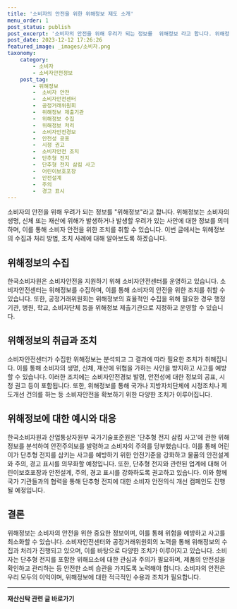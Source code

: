 ```yaml
---
title: '소비자의 안전을 위한 위해정보 제도 소개'
menu_order: 1
post_status: publish
post_excerpt: '소비자의 안전을 위해 우려가 되는 정보를  위해정보 라고 합니다. 위해정보는 소비자의 생명, 신체 또는 재산에 위해가 발생하거나 발생할 우려가 있는 사안에 대한 정보를 의미하며, 이를 통해 소비자 안전을 위한 조치를 취할 수 있습니다. 이번 글에서는 위해정보의 수집과 처리 방법, 조치 사례에 대해 알아보도록 하겠습니다.'
post_date: 2023-12-12 17:26:26
featured_image: _images/소비자.png
taxonomy:
    category:
        - 소비자
        - 소비자안전정보
    post_tag:
        - 위해정보
        -  소비자 안전
        -  소비자안전센터
        -  공정거래위원회
        -  위해정보 제출기관
        -  위해정보 수집
        -  위해정보 처리
        -  소비자안전경보
        -  안전성 공표
        -  시정 권고
        -  소비자안전 조치
        -  단추형 전지
        -  단추형 전지 삼킴 사고
        -  어린이보호포장
        -  안전설계
        -  주의
        -  경고 표시
---
```



소비자의 안전을 위해 우려가 되는 정보를 "위해정보"라고 합니다. 위해정보는 소비자의 생명, 신체 또는 재산에 위해가 발생하거나 발생할 우려가 있는 사안에 대한 정보를 의미하며, 이를 통해 소비자 안전을 위한 조치를 취할 수 있습니다. 이번 글에서는 위해정보의 수집과 처리 방법, 조치 사례에 대해 알아보도록 하겠습니다.

## 위해정보의 수집

한국소비자원은 소비자안전을 지원하기 위해 소비자안전센터를 운영하고 있습니다. 소비자안전센터는 위해정보를 수집하며, 이를 통해 소비자의 안전을 위한 조치를 취할 수 있습니다. 또한, 공정거래위원회는 위해정보의 효율적인 수집을 위해 필요한 경우 행정기관, 병원, 학교, 소비자단체 등을 위해정보 제출기관으로 지정하고 운영할 수 있습니다.

## 위해정보의 취급과 조치

소비자안전센터가 수집한 위해정보는 분석되고 그 결과에 따라 필요한 조치가 취해집니다. 이를 통해 소비자의 생명, 신체, 재산에 위협을 가하는 사안을 방지하고 사고를 예방할 수 있습니다. 이러한 조치에는 소비자안전경보 발령, 안전성에 대한 정보의 공표, 시정 권고 등이 포함됩니다. 또한, 위해정보를 통해 국가나 지방자치단체에 시정조치나 제도개선 건의를 하는 등 소비자안전을 확보하기 위한 다양한 조치가 이루어집니다.

## 위해정보에 대한 예시와 대응

한국소비자원과 산업통상자원부 국가기술표준원은 '단추형 전지 삼킴 사고'에 관한 위해정보를 분석하여 안전주의보를 발령하고 소비자의 주의를 당부했습니다. 이를 통해 어린이가 단추형 전지를 삼키는 사고를 예방하기 위한 안전기준을 강화하고 물품의 안전설계와 주의, 경고 표시를 의무화할 예정입니다. 또한, 단추형 전지와 관련된 업계에 대해 어린이보호포장과 안전설계, 주의, 경고 표시를 강화하도록 권고하고 있습니다. 이와 함께 국가 기관들과의 협력을 통해 단추형 전지에 대한 소비자 안전의식 개선 캠페인도 진행될 예정입니다.

## 결론

위해정보는 소비자의 안전을 위한 중요한 정보이며, 이를 통해 위험을 예방하고 사고를 최소화할 수 있습니다. 소비자안전센터와 공정거래위원회의 노력을 통해 위해정보의 수집과 처리가 진행되고 있으며, 이를 바탕으로 다양한 조치가 이루어지고 있습니다. 소비자는 단추형 전지를 포함한 위해요소에 대한 관심과 주의가 필요하며, 제품의 안전성을 확인하고 관리하는 등 안전한 소비 습관을 가지도록 노력해야 합니다. 소비자의 안전은 우리 모두의 이익이며, 위해정보에 대한 적극적인 수용과 조치가 필요합니다.
<!-- wp:separator -->
<hr class="wp-block-separator has-alpha-channel-opacity"/>
<!-- /wp:separator -->

<!-- wp:group {"backgroundColor":"base","layout":{"type":"constrained"}} -->
<div class="wp-block-group has-base-background-color has-background"><!-- wp:paragraph {"align":"center","fontSize":"medium"} -->
<p class="has-text-align-center has-large-font-size"><strong>재산신탁 관련 글 바로가기</strong></p>
<!-- /wp:paragraph -->


<!-- wp:latest-posts
{"categories":[{"id":28227,"count":19,"description":"","link":"https://uknowlaw.com/category/%ec%9e%ac%ec%82%b0%ec%8b%a0%ed%83%81/","name":"재산신탁","slug":"재산신탁","taxonomy":"category","parent":0,"meta":[],"_links":{"self":[{"href":"https://uknowlaw.com/wp-json/wp/v2/categories/28227"}],"collection":[{"href":"https://uknowlaw.com/wp-json/wp/v2/categories"}],"about":[{"href":"https://uknowlaw.com/wp-json/wp/v2/taxonomies/category"}],"wp:post_type":[{"href":"https://uknowlaw.com/wp-json/wp/v2/posts?categories=28227"}],"curies":[{"name":"wp","href":"https://api.w.org/{rel}","templated":true}]}}],"postsToShow":100,"excerptLength":28,"postLayout":"grid","columns":2,"featuredImageAlign":"left","featuredImageSizeSlug":"large","fontSize":"small"} /--></div>
<!-- /wp:group -->